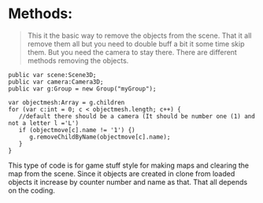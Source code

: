 # Methods: #
> This it the basic way to remove the objects from the scene. That it all remove them all but you need to double buff a bit it some time skip them. But you need the camera to stay there. There are different methods removing the objects.

```
public var scene:Scene3D;
public var camera:Camera3D;
public var g:Group = new Group("myGroup");

var objectmesh:Array = g.children
for (var c:int = 0; c < objectmesh.length; c++) {
   //default there should be a camera (It should be number one (1) and not a letter l ='L')
   if (objectmove[c].name != '1') {)
      g.removeChildByName(objectmove[c].name);
   }
}
```

This type of code is for game stuff style for making maps and clearing the map from the scene. Since it objects are created in clone from loaded objects it increase by counter number and name as that. That all depends on the coding.
